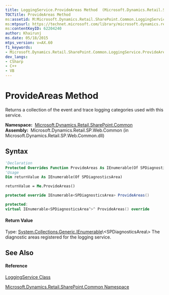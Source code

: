 ```yaml
---
title: LoggingService.ProvideAreas Method  (Microsoft.Dynamics.Retail.SharePoint.Common)
TOCTitle: ProvideAreas Method
ms:assetid: M:Microsoft.Dynamics.Retail.SharePoint.Common.LoggingService.ProvideAreas
ms:mtpsurl: https://technet.microsoft.com/library/microsoft.dynamics.retail.sharepoint.common.loggingservice.provideareas(v=AX.60)
ms:contentKeyID: 62204240
author: Khairunj
ms.date: 05/18/2015
mtps_version: v=AX.60
f1_keywords:
- Microsoft.Dynamics.Retail.SharePoint.Common.LoggingService.ProvideAreas
dev_langs:
- CSharp
- C++
- VB
---
```


# ProvideAreas Method

Returns a collection of the event and trace logging categories used with this service.

**Namespace:**  [Microsoft.Dynamics.Retail.SharePoint.Common](microsoft-dynamics-retail-sharepoint-common-namespace.md)  
**Assembly:**  Microsoft.Dynamics.Retail.SP.Web.Common (in Microsoft.Dynamics.Retail.SP.Web.Common.dll)

## Syntax

``` vb
'Declaration
Protected Overrides Function ProvideAreas As IEnumerable(Of SPDiagnosticsArea)
'Usage
Dim returnValue As IEnumerable(Of SPDiagnosticsArea)

returnValue = Me.ProvideAreas()
```

``` csharp
protected override IEnumerable<SPDiagnosticsArea> ProvideAreas()
```

``` c++
protected:
virtual IEnumerable<SPDiagnosticsArea^>^ ProvideAreas() override
```

#### Return Value

Type: [System.Collections.Generic.IEnumerable](https://technet.microsoft.com/library/9eekhta0\(v=ax.60\))\<SPDiagnosticsArea\>  
The diagnostic areas registered for the logging service.  

## See Also

#### Reference

[LoggingService Class](loggingservice-class-microsoft-dynamics-retail-sharepoint-common.md)

[Microsoft.Dynamics.Retail.SharePoint.Common Namespace](microsoft-dynamics-retail-sharepoint-common-namespace.md)

